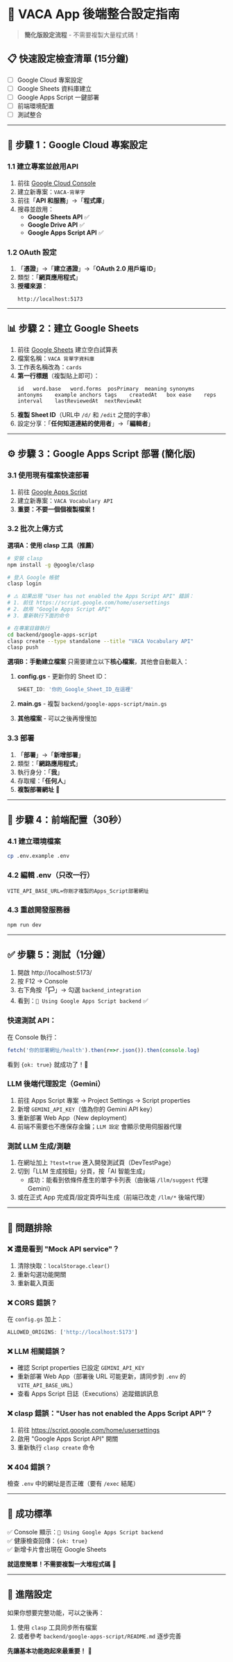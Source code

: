 # 🚀 VACA App 後端整合設定指南

> **簡化版設定流程** - 不需要複製大量程式碼！

## 📋 快速設定檢查清單 (15分鐘)

- [ ] Google Cloud 專案設定
- [ ] Google Sheets 資料庫建立  
- [ ] Google Apps Script 一鍵部署
- [ ] 前端環境配置
- [ ] 測試整合

---

## 🔧 步驟 1：Google Cloud 專案設定

### 1.1 建立專案並啟用API
1. 前往 [Google Cloud Console](https://console.cloud.google.com/)
2. 建立新專案：`VACA-背單字`
3. 前往「**API 和服務**」→「**程式庫**」
4. 搜尋並啟用：
   - **Google Sheets API** ✅
   - **Google Drive API** ✅  
   - **Google Apps Script API** ✅

### 1.2 OAuth 設定
1. 「**憑證**」→「**建立憑證**」→「**OAuth 2.0 用戶端 ID**」
2. 類型：「**網頁應用程式**」
3. **授權來源**：
   ```
   http://localhost:5173
   ```

---

## 📊 步驟 2：建立 Google Sheets

1. 前往 [Google Sheets](https://sheets.google.com/) 建立空白試算表
2. 檔案名稱：`VACA 背單字資料庫`
3. 工作表名稱改為：`cards`
4. **第一行標題**（複製貼上即可）：
   ```
   id	word.base	word.forms	posPrimary	meaning	synonyms	antonyms	example	anchors	tags	createdAt	box	ease	reps	interval	lastReviewedAt	nextReviewAt
   ```
5. **複製 Sheet ID**（URL中 `/d/` 和 `/edit` 之間的字串）
6. 設定分享：「**任何知道連結的使用者**」→「**編輯者**」

---

## ⚙️ 步驟 3：Google Apps Script 部署 (簡化版)

### 3.1 使用現有檔案快速部署
1. 前往 [Google Apps Script](https://script.google.com/)
2. 建立新專案：`VACA Vocabulary API`
3. **重要：不要一個個複製檔案！**

### 3.2 批次上傳方式
**選項A：使用 clasp 工具（推薦）**
```bash
# 安裝 clasp
npm install -g @google/clasp

# 登入 Google 帳號
clasp login

# ⚠️ 如果出現 "User has not enabled the Apps Script API" 錯誤：
# 1. 前往 https://script.google.com/home/usersettings
# 2. 啟用 "Google Apps Script API"
# 3. 重新執行下面的命令

# 在專案目錄執行
cd backend/google-apps-script
clasp create --type standalone --title "VACA Vocabulary API"
clasp push
```

**選項B：手動建立檔案**
只需要建立以下**核心檔案**，其他會自動載入：

1. **config.gs** - 更新你的 Sheet ID：
   ```javascript
   SHEET_ID: '你的_Google_Sheet_ID_在這裡'
   ```

2. **main.gs** - 複製 `backend/google-apps-script/main.gs`

3. **其他檔案** - 可以之後再慢慢加

### 3.3 部署
1. 「**部署**」→「**新增部署**」
2. 類型：「**網路應用程式**」
3. 執行身分：「**我**」
4. 存取權：「**任何人**」
5. **複製部署網址** 🔗

---

## 🔧 步驟 4：前端配置（30秒）

### 4.1 建立環境檔案
```bash
cp .env.example .env
```

### 4.2 編輯 .env（只改一行）
```env
VITE_API_BASE_URL=你剛才複製的Apps_Script部署網址
```

### 4.3 重啟開發服務器
```bash
npm run dev
```

---

## ✅ 步驟 5：測試（1分鐘）

1. 開啟 http://localhost:5173/
2. 按 F12 → Console
3. 右下角按「**🏳️**」→ 勾選 `backend_integration`
4. 看到：`🚀 Using Google Apps Script backend` ✅

### 快速測試 API：
在 Console 執行：
```javascript
fetch('你的部署網址/health').then(r=>r.json()).then(console.log)
```

看到 `{ok: true}` 就成功了！🎉

### LLM 後端代理設定（Gemini）
1. 前往 Apps Script 專案 → Project Settings → Script properties
2. 新增 `GEMINI_API_KEY`（值為你的 Gemini API key）
3. 重新部署 Web App（New deployment）
4. 前端不需要也不應保存金鑰；`LLM 設定` 會顯示使用伺服器代理

### 測試 LLM 生成/測驗
1. 在網址加上 `?test=true` 進入開發測試頁（DevTestPage）
2. 切到「LLM 生成按鈕」分頁，按「AI 智能生成」
   - 成功：能看到依條件產生的單字卡列表（由後端 `/llm/suggest` 代理 Gemini）
3. 或在正式 App 完成頁/設定頁呼叫生成（前端已改走 `/llm/*` 後端代理）

---

## 🚨 問題排除

### ❌ 還是看到 "Mock API service"？
1. 清除快取：`localStorage.clear()`
2. 重新勾選功能開關
3. 重新載入頁面

### ❌ CORS 錯誤？
在 `config.gs` 加上：
```javascript
ALLOWED_ORIGINS: ['http://localhost:5173']
```

### ❌ LLM 相關錯誤？
- 確認 Script properties 已設定 `GEMINI_API_KEY`
- 重新部署 Web App（部署後 URL 可能更新，請同步到 `.env` 的 `VITE_API_BASE_URL`）
- 查看 Apps Script 日誌（Executions）追蹤錯誤訊息

### ❌ clasp 錯誤："User has not enabled the Apps Script API"？
1. 前往 https://script.google.com/home/usersettings
2. 啟用 "Google Apps Script API" 開關
3. 重新執行 `clasp create` 命令

### ❌ 404 錯誤？
檢查 `.env` 中的網址是否正確（要有 `/exec` 結尾）

---

## 🎯 成功標準

✅ Console 顯示：`🚀 Using Google Apps Script backend`  
✅ 健康檢查回傳：`{ok: true}`  
✅ 新增卡片會出現在 Google Sheets  

**就這麼簡單！不需要複製一大堆程式碼** 💪

---

## 📂 進階設定

如果你想要完整功能，可以之後再：
1. 使用 `clasp` 工具同步所有檔案
2. 或者參考 `backend/google-apps-script/README.md` 逐步完善

**先讓基本功能跑起來最重要！** 🚀